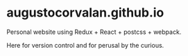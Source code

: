 # augustocorvalan.github.io 

Personal website using Redux + React + postcss + webpack.

Here for version control and for perusal by the curious.




